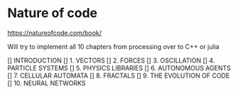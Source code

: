 # Nature of code

https://natureofcode.com/book/

Will try to implement all 10 chapters from processing over to C++ or julia

[] INTRODUCTION
[] 1. VECTORS
[] 2. FORCES
[] 3. OSCILLATION
[] 4. PARTICLE SYSTEMS
[] 5. PHYSICS LIBRARIES
[] 6. AUTONOMOUS AGENTS
[] 7. CELLULAR AUTOMATA
[] 8. FRACTALS
[] 9. THE EVOLUTION OF CODE
[] 10. NEURAL NETWORKS


